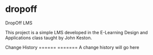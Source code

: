 dropoff
=======

DropOff LMS

This project is a simple LMS developed in the E-Learning Design and Applications class taught by John Keston.

Change History
====== =======
A change history will go here
